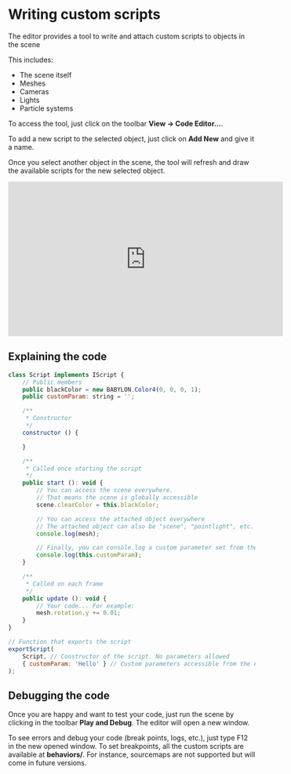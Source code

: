 # Writing custom scripts

The editor provides a tool to write and attach custom scripts to objects in the scene

This includes:
* The scene itself
* Meshes
* Cameras
* Lights
* Particle systems

To access the tool, just click on the toolbar **View -> Code Editor...**.

To add a new script to the selected object, just click on **Add New** and give it a name.

Once you select another object in the scene, the tool will refresh and draw the available scripts for the new selected object.

<iframe width="560" height="315" src="https://www.youtube.com/embed/6U87lDX8i3A" frameborder="0" allow="autoplay; encrypted-media" allowfullscreen></iframe>

## Explaining the code

```javascript
class Script implements IScript {
    // Public members
    public blackColor = new BABYLON.Color4(0, 0, 0, 1);
    public customParam: string = '';

    /**
     * Constructor
     */
    constructor () {

    }

    /**
     * Called once starting the script
     */
    public start (): void {
        // You can access the scene everywhere.
        // That means the scene is globally accessible
        scene.clearColor = this.blackColor;

        // You can access the attached object everywhere
        // The attached object can also be "scene", "pointlight", etc.
        console.log(mesh);

        // Finally, you can console.log a custom parameter set from the editor
        console.log(this.customParam);
    }

    /**
     * Called on each frame
     */
    public update (): void {
        // Your code... For example:
        mesh.rotation.y += 0.01;
    }
}

// Function that exports the script
exportScript(
    Script, // Constructor of the script. No parameters allowed
    { customParam: 'Hello' } // Custom parameters accessible from the editor in order to customize the script
);
```

## Debugging the code
Once you are happy and want to test your code, just run the scene by clicking in the toolbar **Play and Debug**. The editor will open a new window.

To see errors and debug your code (break points, logs, etc.), just type F12 in the new opened window. To set breakpoints, all the custom scripts are available at **behaviors/**. For instance, sourcemaps are not supported but will come in future versions.
